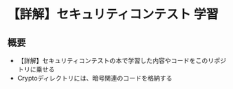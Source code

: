 # 【詳解】セキュリティコンテスト 学習
## 概要
- 【詳解】セキュリティコンテストの本で学習した内容やコードをこのリポジトリに乗せる
- Cryptoディレクトリには、暗号関連のコードを格納する